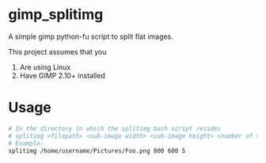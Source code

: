 # gimp_splitimg #
A simple gimp python-fu script to split flat images.

This project assumes that you
1. Are using Linux
2. Have GIMP 2.10+ installed

# Usage #
```bash
# In the directory in which the splitimg bash script resides
# splitimg <filepath> <sub-image width> <sub-image height> <number of sub-images>
# Example:
splitimg /home/username/Pictures/Foo.png 800 600 5
```
